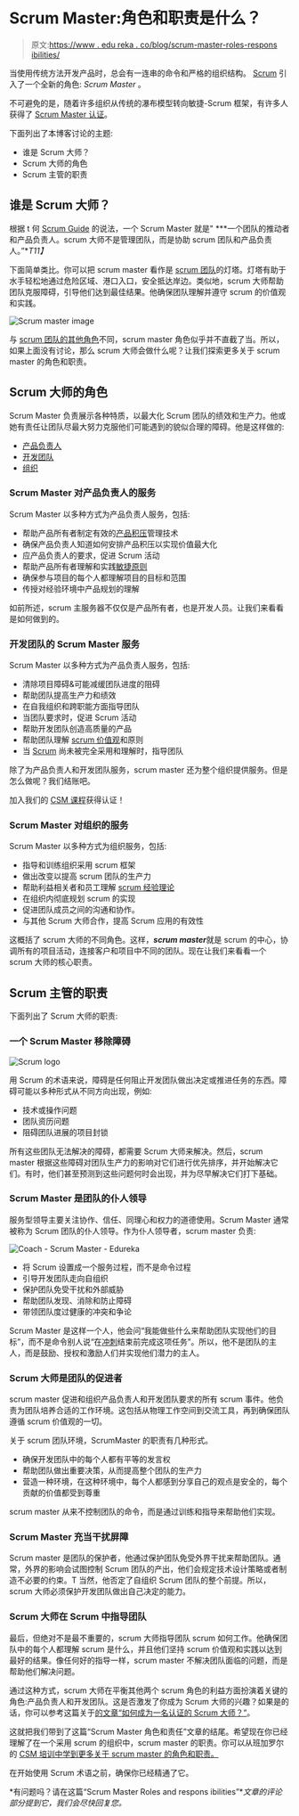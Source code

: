 # Scrum Master:角色和职责是什么？

> 原文:[https://www . edu reka . co/blog/scrum-master-roles-respons ibilities/](https://www.edureka.co/blog/scrum-master-roles-responsibilities/)

当使用传统方法开发产品时，总会有一连串的命令和严格的组织结构。 [Scrum](https://www.edureka.co/blog/what-is-scrum/) 引入了一个全新的角色: *Scrum Master* 。

不可避免的是，随着许多组织从传统的瀑布模型转向敏捷-Scrum 框架，有许多人获得了 [Scrum Master 认证](https://www.edureka.co/certified-scrum-master-certification-training)。

下面列出了本博客讨论的主题:

*   谁是 Scrum 大师？
*   Scrum 大师的角色
*   Scrum 主管的职责

## 谁是 Scrum 大师？

根据 t 何 [Scrum Guide](https://www.scrumguides.org/scrum-guide.html) 的说法，一个 Scrum Master 就是" ***一个团队的推动者和产品负责人。scrum 大师不是管理团队，而是协助 scrum 团队和产品负责人。”**T11】*

下面简单类比。你可以把 scrum master 看作是 [scrum 团队](https://www.edureka.co/blog/agile-scrum-tutorial/#scrum-team)的灯塔。灯塔有助于水手轻松地通过危险区域、港口入口，安全抵达岸边。类似地，scrum 大师帮助团队克服障碍，引导他们达到最佳结果。他确保团队理解并遵守 scrum 的价值观和实践。

![Scrum master image ](../Images/fea542e0ca8b78f3411c28a5be5a9b04.png)

与 [scrum 团队的其他角色](https://www.edureka.co/blog/agile-scrum-tutorial/#scrum-team)不同，scrum master 角色似乎并不直截了当。所以，如果上面没有讨论，那么 scrum 大师会做什么呢？让我们探索更多关于 scrum master 的角色和职责。

## Scrum 大师的角色

Scrum Master 负责展示各种特质，以最大化 Scrum 团队的绩效和生产力。他或她有责任让团队尽最大努力克服他们可能遇到的貌似合理的障碍。他是这样做的:

*   [产品负责人](#product-owner)
*   [开发团队](#development-team)
*   [组织](#organization)

### **Scrum Master 对产品负责人的服务**

Scrum Master 以多种方式为产品负责人服务，包括:

*   帮助产品所有者制定有效的[产品积压](https://www.edureka.co/blog/agile-scrum-tutorial/#scrum-artifacts)管理技术
*   确保产品负责人知道如何安排产品积压以实现价值最大化
*   应产品负责人的要求，促进 Scrum 活动
*   帮助产品所有者理解和实践[敏捷原则](https://www.edureka.co/blog/agile-scrum-tutorial/#agile)
*   确保参与项目的每个人都理解项目的目标和范围
*   传授对经验环境中产品规划的理解

如前所述，scrum 主服务器不仅仅是产品所有者，也是开发人员。让我们来看看是如何做到的。

### **开发团队的 Scrum Master 服务**

Scrum Master 以多种方式为产品负责人服务，包括:

*   清除项目障碍&可能减缓团队进度的阻碍
*   帮助团队提高生产力和绩效
*   在自我组织和跨职能方面指导团队
*   当团队要求时，促进 Scrum 活动
*   帮助开发团队创造高质量的产品
*   帮助团队理解 [scrum 价值观](https://www.edureka.co/blog/agile-scrum-tutorial/#scrum-values)和原则
*   当 [Scrum](https://www.edureka.co/blog/scrum-methodology/) 尚未被完全采用和理解时，指导团队

除了为产品负责人和开发团队服务，scrum master 还为整个组织提供服务。但是怎么做呢？我们结账吧。

加入我们的 [CSM 课程](https://www.edureka.co/certified-scrum-master-certification-training)获得认证！

### **Scrum Master 对组织的服务**

Scrum Master 以多种方式为组织服务，包括:

*   指导和训练组织采用 scrum 框架
*   做出改变以提高 scrum 团队的生产力
*   帮助利益相关者和员工理解 [scrum 经验理论](https://www.edureka.co/blog/agile-scrum-tutorial/#scrum-theory)
*   在组织内彻底规划 scrum 的实现
*   促进团队成员之间的沟通和协作。
*   与其他 Scrum 大师合作，提高 Scrum 应用的有效性

这概括了 scrum 大师的不同角色。这样，***scrum master***就是 scrum 的中心，协调所有的项目活动，连接客户和项目中不同的团队。现在让我们来看看一个 scrum 大师的核心职责。

## Scrum 主管的职责

下面列出了 Scrum 大师的职责:

### 一个 Scrum Master 移除障碍

![Scrum logo](../Images/223f9b602044bbd1024002fdbce60e46.png)

用 Scrum 的术语来说，障碍是任何阻止开发团队做出决定或推进任务的东西。障碍可能以多种形式从不同方向出现，例如:

*   技术或操作问题
*   团队资历问题
*   阻碍团队进展的项目封锁

所有这些团队无法解决的障碍，都需要 Scrum 大师来解决。然后，scrum master 根据这些障碍对团队生产力的影响对它们进行优先排序，并开始解决它们。有时，他们甚至预测到这些问题何时会出现，并为尽早解决它们打下基础。

### Scrum Master 是团队的仆人领导

服务型领导主要关注协作、信任、同理心和权力的道德使用。Scrum Master 通常被称为 Scrum 团队的仆人领导。作为仆人领导者，scrum master 负责:

![Coach - Scrum Master - Edureka](../Images/69d55d250ace671a442645dbca72c1ab.png)

*   将 Scrum 设置成一个服务过程，而不是命令过程
*   引导开发团队走向自组织
*   保护团队免受干扰和外部威胁
*   帮助团队发现、消除和防止障碍
*   带领团队度过健康的冲突和争论

Scrum Master 是这样一个人，他会问“我能做些什么来帮助团队实现他们的目标”，而不是命令别人说“在[冲刺](https://www.edureka.co/blog/scrum-methodology/#whatisasprint)结束前完成这项任务”。所以，他不是团队的主人，而是鼓励、授权和激励人们并实现他们潜力的主人。

### Scrum 大师是团队的促进者

scrum master 促进和组织产品负责人和开发团队要求的所有 scrum 事件。他负责为团队培养合适的工作环境。这包括从物理工作空间到交流工具，再到确保团队遵循 scrum 价值观的一切。

关于 scrum 团队环境，ScrumMaster 的职责有几种形式。

*   确保开发团队中的每个人都有平等的发言权
*   帮助团队做出重要决策，从而提高整个团队的生产力
*   营造一种环境，在这种环境中，每个人都感到分享自己的观点是安全的，每个贡献的价值都受到尊重

scrum master 从来不控制团队的命令，而是通过训练和指导来帮助他们实现。

### Scrum Master 充当干扰屏障

Scrum master 是团队的保护者，他通过保护团队免受外界干扰来帮助团队。通常，外界的影响会试图控制 Scrum 团队的产出，他们会规定技术设计策略或者制造不必要的约束。T 当然，他否定了自组织 Scrum 团队的整个前提。所以，scrum 大师必须保护开发团队做出自己决定的能力。

### Scrum 大师在 Scrum 中指导团队

最后，但绝对不是最不重要的，scrum 大师指导团队 scrum 如何工作。他确保团队中的每个人都理解 scrum 是什么，并且他们坚持 scrum 价值观和实践以达到最好的结果。像任何好的指导一样，scrum master 不解决团队面临的问题，而是帮助他们解决问题。

通过这种方式，scrum 大师在平衡其他两个 scrum 角色的利益方面扮演着关键的角色:产品负责人和开发团队。这是否激发了你成为 Scrum 大师的兴趣？如果是的话，你可以参考这篇关于[的文章“如何成为一名认证的 Scrum 大师？”](https://www.edureka.co/blog/how-to-become-a-certified-scrum-master/)。

这就把我们带到了这篇“Scrum Master 角色和责任”文章的结尾。希望现在你已经理解了在一个采用 scrum 的组织中，scrum master 的职责。你可以从班加罗尔的 [CSM 培训中学到更多关于 scrum master 的角色和职责。](https://www.edureka.co/certified-scrum-master-certification-training-bangalore)

在开始使用 Scrum 术语之前，确保你已经精通了它。

*有问题吗？请在这篇“Scrum Master Roles and respons ibilities”**文章的评论部分提到它，我们会尽快回复您。*